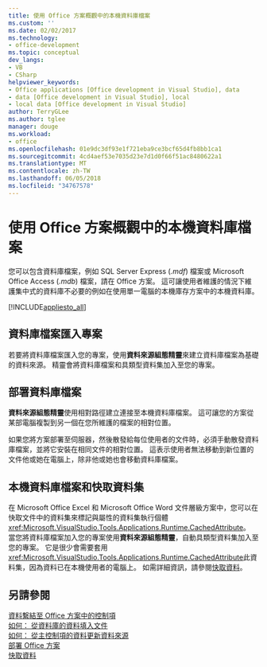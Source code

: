 ```yaml
---
title: 使用 Office 方案概觀中的本機資料庫檔案
ms.custom: ''
ms.date: 02/02/2017
ms.technology:
- office-development
ms.topic: conceptual
dev_langs:
- VB
- CSharp
helpviewer_keywords:
- Office applications [Office development in Visual Studio], data
- data [Office development in Visual Studio], local
- local data [Office development in Visual Studio]
author: TerryGLee
ms.author: tglee
manager: douge
ms.workload:
- office
ms.openlocfilehash: 01e9dc3df93e1f721eba9ce3bcf65d4fb8bb1ca1
ms.sourcegitcommit: 4cd4aef53e7035d23e7d1d0f66f51ac8480622a1
ms.translationtype: MT
ms.contentlocale: zh-TW
ms.lasthandoff: 06/05/2018
ms.locfileid: "34767578"
---
```

# <a name="use-local-database-files-in-office-solutions-overview"></a>使用 Office 方案概觀中的本機資料庫檔案
  您可以包含資料庫檔案，例如 SQL Server Express (*.mdf*) 檔案或 Microsoft Office Access (*.mdb*) 檔案，請在 Office 方案。 這可讓使用者維護的情況下維護集中式的資料庫不必要的例如在使用單一電腦的本機庫存方案中的本機資料庫。  
  
 [!INCLUDE[appliesto_all](../vsto/includes/appliesto-all-md.md)]  
  
## <a name="import-the-database-file-into-a-project"></a>資料庫檔案匯入專案  
 若要將資料庫檔案匯入您的專案，使用**資料來源組態精靈**來建立資料庫檔案為基礎的資料來源。 精靈會將資料庫檔案和具類型資料集加入至您的專案。  
  
## <a name="deploy-the-database-file"></a>部署資料庫檔案  
 **資料來源組態精靈**使用相對路徑建立連接至本機資料庫檔案。 這可讓您的方案從某部電腦複製到另一個在您所維護的檔案的相對位置。  
  
 如果您將方案部署至伺服器，然後散發給每位使用者的文件時，必須手動散發資料庫檔案，並將它安裝在相同文件的相對位置。 這表示使用者無法移動到新位置的文件他或她在電腦上，除非他或她也會移動資料庫檔案。  
  
## <a name="local-database-files-and-caching-the-dataset"></a>本機資料庫檔案和快取資料集  
 在 Microsoft Office Excel 和 Microsoft Office Word 文件層級方案中，您可以在快取文件中的資料集來標記與屬性的資料集執行個體<xref:Microsoft.VisualStudio.Tools.Applications.Runtime.CachedAttribute>。 當您將資料庫檔案加入您的專案使用**資料來源組態精靈**，自動具類型資料集加入至您的專案。 它是很少會需要套用<xref:Microsoft.VisualStudio.Tools.Applications.Runtime.CachedAttribute>此資料集，因為資料已在本機使用者的電腦上。 如需詳細資訊，請參閱[快取資料](../vsto/caching-data.md)。  
  
## <a name="see-also"></a>另請參閱  
 [資料繫結至 Office 方案中的控制項](../vsto/binding-data-to-controls-in-office-solutions.md)   
 [如何： 從資料庫的資料填入文件](../vsto/how-to-populate-documents-with-data-from-a-database.md)   
 [如何： 從主控制項的資料更新資料來源](../vsto/how-to-update-a-data-source-with-data-from-a-host-control.md)   
 [部署 Office 方案](../vsto/deploying-an-office-solution.md)   
 [快取資料](../vsto/caching-data.md)  
  
  